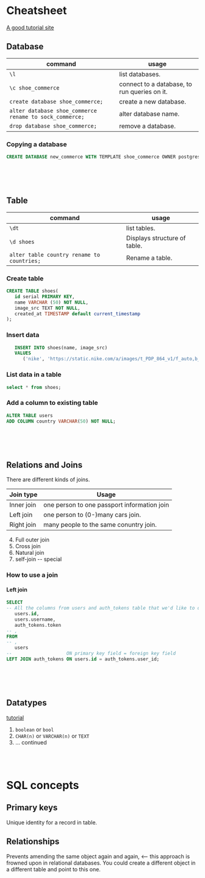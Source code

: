 # Cheatsheet
[A good tutorial site](https://www.postgresqltutorial.com/)

## Database
| command | usage |
|---------|-------|
| `\l` | list databases. |
| `\c shoe_commerce` | connect to a database, to run queries on it. |
| `create database shoe_commerce;` | create a new database. |
| `alter database shoe_commerce rename to sock_commerce;` | alter database name. |
| `drop database shoe_commerce;` | remove a database. |

### Copying a database
```sql
CREATE DATABASE new_commerce WITH TEMPLATE shoe_commerce OWNER postgres;
```

<br/><br/><br/>

## Table
| command | usage |
|---------|-------|
| `\dt` | list tables. |
| `\d shoes` | Displays structure of table. |
| `alter table country rename to countries;` | Rename a table. |

### Create table
```sql
CREATE TABLE shoes(
   id serial PRIMARY KEY,
   name VARCHAR (50) NOT NULL,
   image_src TEXT NOT NULL,
   created_at TIMESTAMP default current_timestamp
);
```

### Insert data
```sql
   INSERT INTO shoes(name, image_src)
   VALUES
      ('nike', 'https://static.nike.com/a/images/t_PDP_864_v1/f_auto,b_rgb:f5f5f5/25ff6e8e-77e0-43de-b78b-37082b091533/air-jordan-1-mid-shoe-BpARGV.jpg');
```

### List data in a table
```sql
select * from shoes;
```

### Add a column to existing table
```sql
ALTER TABLE users
ADD COLUMN country VARCHAR(50) NOT NULL;
```

<br/><br/><br/>

## Relations and Joins
There are different kinds of joins. 

| Join type | Usage |
|-----------|-------|
| Inner join | one person to one passport information join |
| Left join | one person to (0-)many cars join. |
| Right join | many people to the same conuntry join. |
4. Full outer join
5. Cross join
6. Natural join
7. self-join -- special

### How to use a join

#### Left join
```sql
SELECT
-- All the columns from users and auth_tokens table that we'd like to display.
   users.id,
   users.username,
   auth_tokens.token
-- ,
FROM
-- ,
   users
--                    ON primary key field = foreign key field
LEFT JOIN auth_tokens ON users.id = auth_tokens.user_id;
```

<br/><br/><br/>

## Datatypes
[tutorial](https://www.postgresqltutorial.com/postgresql-data-types/)

1. `boolean` or `bool`
2.  `CHAR(n)` or `VARCHAR(n)` or `TEXT`
3. ... continued

<br/><br/>
# SQL concepts
## Primary keys
Unique identity for a record in table.

## Relationships
Prevents amending the same object again and again, <-- this approach is frowned upon in relational databases. 
You could create a different object in a different table and point to this one.
